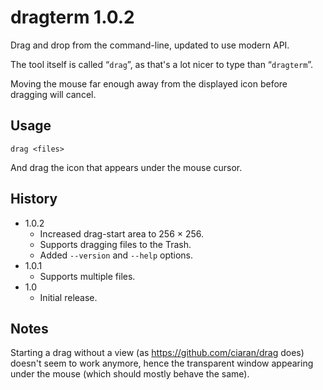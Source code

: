 #  dragterm 1.0.2

Drag and drop from the command-line, updated to use modern API.

The tool itself is called “`drag`”, as that's a lot nicer to type than “`dragterm`”.

Moving the mouse far enough away from the displayed icon before dragging will cancel.

## Usage

`drag <files>`

And drag the icon that appears under the mouse cursor.

## History

- 1.0.2
	- Increased drag-start area to 256 × 256.
	- Supports dragging files to the Trash.
	- Added `--version` and `--help` options.
- 1.0.1
	- Supports multiple files.
- 1.0
	- Initial release.

## Notes

Starting a drag without a view (as <https://github.com/ciaran/drag> does) doesn't seem to work anymore, hence the transparent window appearing under the mouse (which should mostly behave the same).
